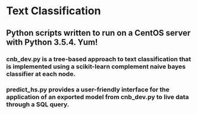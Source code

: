 # Text Classification
## Python scripts written to run on a CentOS server with Python 3.5.4. Yum!
### cnb_dev.py is a tree-based approach to text classification that is implemented using a scikit-learn complement naive bayes classifier at each node.
### predict_hs.py provides a user-friendly interface for the application of an exported model from cnb_dev.py to live data through a SQL query.
